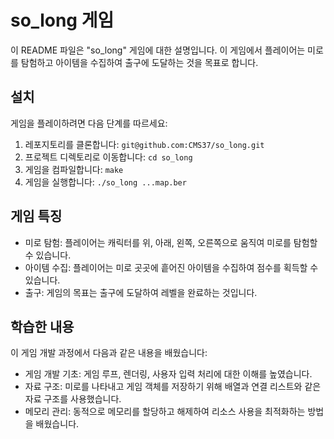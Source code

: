 # so_long 게임

이 README 파일은 "so_long" 게임에 대한 설명입니다. 이 게임에서 플레이어는 미로를 탐험하고 아이템을 수집하여 출구에 도달하는 것을 목표로 합니다.

## 설치

게임을 플레이하려면 다음 단계를 따르세요:

1. 레포지토리를 클론합니다: `git@github.com:CMS37/so_long.git`
2. 프로젝트 디렉토리로 이동합니다: `cd so_long`
3. 게임을 컴파일합니다: `make`
4. 게임을 실행합니다: `./so_long ...map.ber`

## 게임 특징

- 미로 탐험: 플레이어는 캐릭터를 위, 아래, 왼쪽, 오른쪽으로 움직여 미로를 탐험할 수 있습니다.
- 아이템 수집: 플레이어는 미로 곳곳에 흩어진 아이템을 수집하여 점수를 획득할 수 있습니다.
- 출구: 게임의 목표는 출구에 도달하여 레벨을 완료하는 것입니다.

## 학습한 내용

이 게임 개발 과정에서 다음과 같은 내용을 배웠습니다:

- 게임 개발 기초: 게임 루프, 렌더링, 사용자 입력 처리에 대한 이해를 높였습니다.
- 자료 구조: 미로를 나타내고 게임 객체를 저장하기 위해 배열과 연결 리스트와 같은 자료 구조를 사용했습니다.
- 메모리 관리: 동적으로 메모리를 할당하고 해제하여 리소스 사용을 최적화하는 방법을 배웠습니다.